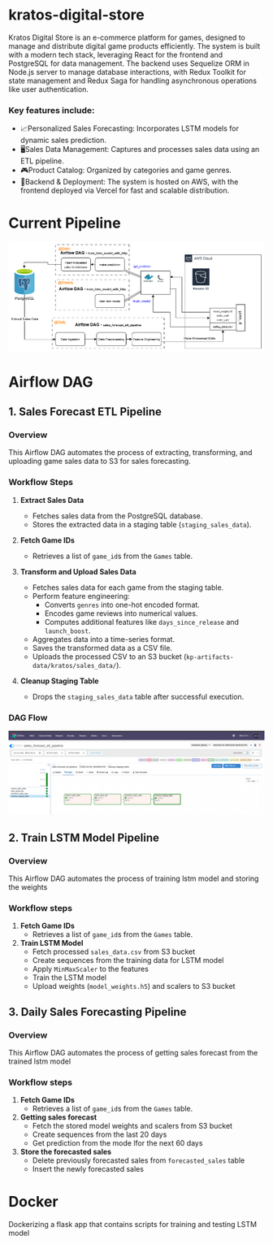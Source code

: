 # kratos-digital-store

Kratos Digital Store is an e-commerce platform for games, designed to manage and distribute digital game products efficiently. The system is built with a modern tech stack, leveraging React for the frontend and PostgreSQL for data management. The backend uses Sequelize ORM in Node.js server to manage database interactions, with Redux Toolkit for state management and Redux Saga for handling asynchronous operations like user authentication.

### Key features include:

- 📈Personalized Sales Forecasting: Incorporates LSTM models for dynamic sales prediction.
- 🖥️Sales Data Management: Captures and processes sales data using an ETL pipeline.
- 🎮Product Catalog: Organized by categories and game genres.
- 🗿Backend & Deployment: The system is hosted on AWS, with the frontend deployed via Vercel for fast and scalable distribution.

# Current Pipeline

![ML Pipeline](images/pipeline.png)

# Airflow DAG

## 1. Sales Forecast ETL Pipeline

### Overview

This Airflow DAG automates the process of extracting, transforming, and uploading game sales data to S3 for sales forecasting.

### Workflow Steps
1. **Extract Sales Data**  
   - Fetches sales data from the PostgreSQL database.  
   - Stores the extracted data in a staging table (`staging_sales_data`).  

2. **Fetch Game IDs**  
   - Retrieves a list of `game_id`s from the `Games` table.  

3. **Transform and Upload Sales Data**  
   - Fetches sales data for each game from the staging table.  
   - Perform feature engineering:  
     - Converts `genres` into one-hot encoded format.  
     - Encodes game reviews into numerical values.  
     - Computes additional features like `days_since_release` and `launch_boost`.  
   - Aggregates data into a time-series format.  
   - Saves the transformed data as a CSV file.  
   - Uploads the processed CSV to an S3 bucket (`kp-artifacts-data/kratos/sales_data/`).  

4. **Cleanup Staging Table**  
   - Drops the `staging_sales_data` table after successful execution.  

### DAG Flow

![DAGS Running on airflow](images/airflow_etl_screenshot.png)

## 2. Train LSTM Model Pipeline

### Overview

This Airflow DAG automates the process of training lstm model and storing the weights

### Workflow steps
1. **Fetch Game IDs**
   - Retrieves a list of `game_id`s from the `Games` table.  
2. **Train LSTM Model**
   - Fetch processed `sales_data.csv` from S3 bucket
   - Create sequences from the training data for LSTM model
   - Apply `MinMaxScaler` to the features
   - Train the LSTM model
   - Upload weights (`model_weights.h5`) and scalers to S3 bucket

## 3. Daily Sales Forecasting Pipeline

### Overview

This Airflow DAG automates the process of getting sales forecast from the trained lstm model

### Workflow steps
1. **Fetch Game IDs**
   - Retrieves a list of `game_id`s from the `Games` table.  
2. **Getting sales forecast**
   - Fetch the stored model weights and scalers from S3 bucket
   - Create sequences from the last 20 days
   - Get prediction from the mode lfor the next 60 days
3. **Store the forecasted sales**
   - Delete previously forecasted sales from `forecasted_sales` table
   - Insert the newly forecasted sales

# Docker
Dockerizing a flask app that contains scripts for training and testing LSTM model